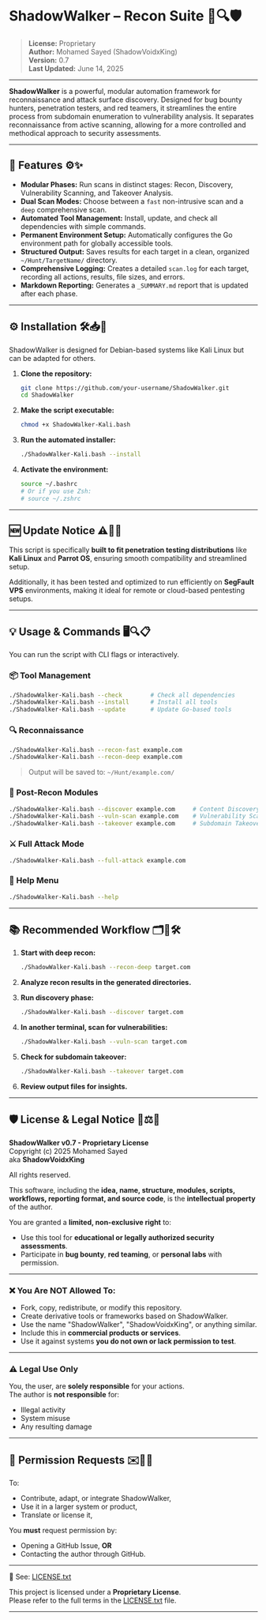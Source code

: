 # ShadowWalker – Recon Suite 🚀🔍🛡️

> **License:** Proprietary  
> **Author:** Mohamed Sayed (ShadowVoidxKing)  
> **Version:** 0.7  
> **Last Updated:** June 14, 2025

---

**ShadowWalker** is a powerful, modular automation framework for reconnaissance and attack surface discovery. Designed for bug bounty hunters, penetration testers, and red teamers, it streamlines the entire process from subdomain enumeration to vulnerability analysis. It separates reconnaissance from active scanning, allowing for a more controlled and methodical approach to security assessments.

---

## 🚀 Features ⚙️✨

- **Modular Phases:** Run scans in distinct stages: Recon, Discovery, Vulnerability Scanning, and Takeover Analysis.  
- **Dual Scan Modes:** Choose between a `fast` non-intrusive scan and a `deep` comprehensive scan.  
- **Automated Tool Management:** Install, update, and check all dependencies with simple commands.  
- **Permanent Environment Setup:** Automatically configures the Go environment path for globally accessible tools.  
- **Structured Output:** Saves results for each target in a clean, organized `~/Hunt/TargetName/` directory.  
- **Comprehensive Logging:** Creates a detailed `scan.log` for each target, recording all actions, results, file sizes, and errors.  
- **Markdown Reporting:** Generates a `_SUMMARY.md` report that is updated after each phase.

---

## ⚙️ Installation 🛠️📥🔧

ShadowWalker is designed for Debian-based systems like Kali Linux but can be adapted for others.

1. **Clone the repository:**

   ```bash
   git clone https://github.com/your-username/ShadowWalker.git
   cd ShadowWalker
   ```

2. **Make the script executable:**

   ```bash
   chmod +x ShadowWalker-Kali.bash
   ```

3. **Run the automated installer:**

   ```bash
   ./ShadowWalker-Kali.bash --install
   ```

4. **Activate the environment:**

   ```bash
   source ~/.bashrc
   # Or if you use Zsh:
   # source ~/.zshrc
   ```

---

## 🆕 Update Notice ⚠️🔄💡

This script is specifically **built to fit penetration testing distributions** like **Kali Linux** and **Parrot OS**, ensuring smooth compatibility and streamlined setup.

Additionally, it has been tested and optimized to run efficiently on **SegFault VPS** environments, making it ideal for remote or cloud-based pentesting setups.

---

## 💡 Usage & Commands 🖥️🔍📋

You can run the script with CLI flags or interactively.

### 📦 Tool Management

```bash
./ShadowWalker-Kali.bash --check        # Check all dependencies
./ShadowWalker-Kali.bash --install      # Install all tools
./ShadowWalker-Kali.bash --update       # Update Go-based tools
```

### 🔍 Reconnaissance

```bash
./ShadowWalker-Kali.bash --recon-fast example.com
./ShadowWalker-Kali.bash --recon-deep example.com
```

> Output will be saved to: `~/Hunt/example.com/`

### 🧠 Post-Recon Modules

```bash
./ShadowWalker-Kali.bash --discover example.com     # Content Discovery
./ShadowWalker-Kali.bash --vuln-scan example.com    # Vulnerability Scanning
./ShadowWalker-Kali.bash --takeover example.com     # Subdomain Takeover
```

### ⚔️ Full Attack Mode

```bash
./ShadowWalker-Kali.bash --full-attack example.com
```

### 📘 Help Menu

```bash
./ShadowWalker-Kali.bash --help
```

---

## 📚 Recommended Workflow 🗂️🔎🛠️

1. **Start with deep recon:**

   ```bash
   ./ShadowWalker-Kali.bash --recon-deep target.com
   ```

2. **Analyze recon results in the generated directories.**

3. **Run discovery phase:**

   ```bash
   ./ShadowWalker-Kali.bash --discover target.com
   ```

4. **In another terminal, scan for vulnerabilities:**

   ```bash
   ./ShadowWalker-Kali.bash --vuln-scan target.com
   ```

5. **Check for subdomain takeover:**

   ```bash
   ./ShadowWalker-Kali.bash --takeover target.com
   ```

6. **Review output files for insights.**

---

## 🛡️ License & Legal Notice 📜⚖️🚫

**ShadowWalker v0.7 - Proprietary License**  
Copyright (c) 2025 Mohamed Sayed  
aka **ShadowVoidxKing**

All rights reserved.

This software, including the **idea, name, structure, modules, scripts, workflows, reporting format, and source code**, is the **intellectual property** of the author.

You are granted a **limited, non-exclusive right** to:

- Use this tool for **educational or legally authorized security assessments**.  
- Participate in **bug bounty**, **red teaming**, or **personal labs** with permission.

---

### ❌ You Are NOT Allowed To:

- Fork, copy, redistribute, or modify this repository.  
- Create derivative tools or frameworks based on ShadowWalker.  
- Use the name "ShadowWalker", "ShadowVoidxKing", or anything similar.  
- Include this in **commercial products or services**.  
- Use it against systems **you do not own or lack permission to test**.

---

### ⚠️ Legal Use Only

You, the user, are **solely responsible** for your actions.  
The author is **not responsible** for:

- Illegal activity  
- System misuse  
- Any resulting damage

---

## 📮 Permission Requests ✉️🤝🔑

To:

- Contribute, adapt, or integrate ShadowWalker,  
- Use it in a larger system or product,  
- Translate or license it,  

You **must** request permission by:

- Opening a GitHub Issue, **OR**  
- Contacting the author through GitHub.

---

📄 See: [LICENSE.txt](./LICENSE.txt)

This project is licensed under a **Proprietary License**.  
Please refer to the full terms in the [LICENSE.txt](./LICENSE.txt) file.

---